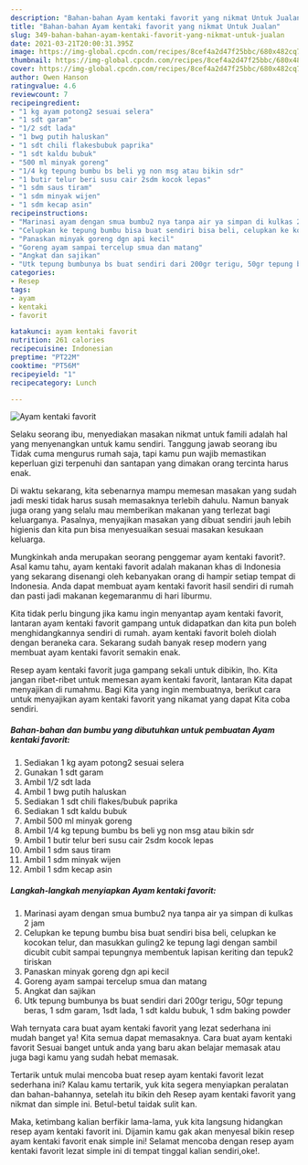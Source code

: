```yaml
---
description: "Bahan-bahan Ayam kentaki favorit yang nikmat Untuk Jualan"
title: "Bahan-bahan Ayam kentaki favorit yang nikmat Untuk Jualan"
slug: 349-bahan-bahan-ayam-kentaki-favorit-yang-nikmat-untuk-jualan
date: 2021-03-21T20:00:31.395Z
image: https://img-global.cpcdn.com/recipes/8cef4a2d47f25bbc/680x482cq70/ayam-kentaki-favorit-foto-resep-utama.jpg
thumbnail: https://img-global.cpcdn.com/recipes/8cef4a2d47f25bbc/680x482cq70/ayam-kentaki-favorit-foto-resep-utama.jpg
cover: https://img-global.cpcdn.com/recipes/8cef4a2d47f25bbc/680x482cq70/ayam-kentaki-favorit-foto-resep-utama.jpg
author: Owen Hanson
ratingvalue: 4.6
reviewcount: 7
recipeingredient:
- "1 kg ayam potong2 sesuai selera"
- "1 sdt garam"
- "1/2 sdt lada"
- "1 bwg putih haluskan"
- "1 sdt chili flakesbubuk paprika"
- "1 sdt kaldu bubuk"
- "500 ml minyak goreng"
- "1/4 kg tepung bumbu bs beli yg non msg atau bikin sdr"
- "1 butir telur beri susu cair 2sdm kocok lepas"
- "1 sdm saus tiram"
- "1 sdm minyak wijen"
- "1 sdm kecap asin"
recipeinstructions:
- "Marinasi ayam dengan smua bumbu2 nya tanpa air ya simpan di kulkas 2 jam"
- "Celupkan ke tepung bumbu bisa buat sendiri bisa beli, celupkan ke kocokan telur, dan masukkan guling2 ke tepung lagi dengan sambil dicubit cubit sampai tepungnya membentuk lapisan keriting dan tepuk2 tiriskan"
- "Panaskan minyak goreng dgn api kecil"
- "Goreng ayam sampai tercelup smua dan matang"
- "Angkat dan sajikan"
- "Utk tepung bumbunya bs buat sendiri dari 200gr terigu, 50gr tepung beras, 1 sdm garam, 1sdt lada, 1 sdt kaldu bubuk, 1 sdm baking powder"
categories:
- Resep
tags:
- ayam
- kentaki
- favorit

katakunci: ayam kentaki favorit 
nutrition: 261 calories
recipecuisine: Indonesian
preptime: "PT22M"
cooktime: "PT56M"
recipeyield: "1"
recipecategory: Lunch

---
```



![Ayam kentaki favorit](https://img-global.cpcdn.com/recipes/8cef4a2d47f25bbc/680x482cq70/ayam-kentaki-favorit-foto-resep-utama.jpg)

Selaku seorang ibu, menyediakan masakan nikmat untuk famili adalah hal yang menyenangkan untuk kamu sendiri. Tanggung jawab seorang ibu Tidak cuma mengurus rumah saja, tapi kamu pun wajib memastikan keperluan gizi terpenuhi dan santapan yang dimakan orang tercinta harus enak.

Di waktu  sekarang, kita sebenarnya mampu memesan masakan yang sudah jadi meski tidak harus susah memasaknya terlebih dahulu. Namun banyak juga orang yang selalu mau memberikan makanan yang terlezat bagi keluarganya. Pasalnya, menyajikan masakan yang dibuat sendiri jauh lebih higienis dan kita pun bisa menyesuaikan sesuai masakan kesukaan keluarga. 



Mungkinkah anda merupakan seorang penggemar ayam kentaki favorit?. Asal kamu tahu, ayam kentaki favorit adalah makanan khas di Indonesia yang sekarang disenangi oleh kebanyakan orang di hampir setiap tempat di Indonesia. Anda dapat membuat ayam kentaki favorit hasil sendiri di rumah dan pasti jadi makanan kegemaranmu di hari liburmu.

Kita tidak perlu bingung jika kamu ingin menyantap ayam kentaki favorit, lantaran ayam kentaki favorit gampang untuk didapatkan dan kita pun boleh menghidangkannya sendiri di rumah. ayam kentaki favorit boleh diolah dengan beraneka cara. Sekarang sudah banyak resep modern yang membuat ayam kentaki favorit semakin enak.

Resep ayam kentaki favorit juga gampang sekali untuk dibikin, lho. Kita jangan ribet-ribet untuk memesan ayam kentaki favorit, lantaran Kita dapat menyajikan di rumahmu. Bagi Kita yang ingin membuatnya, berikut cara untuk menyajikan ayam kentaki favorit yang nikamat yang dapat Kita coba sendiri.

<!--inarticleads1-->

##### Bahan-bahan dan bumbu yang dibutuhkan untuk pembuatan Ayam kentaki favorit:

1. Sediakan 1 kg ayam potong2 sesuai selera
1. Gunakan 1 sdt garam
1. Ambil 1/2 sdt lada
1. Ambil 1 bwg putih haluskan
1. Sediakan 1 sdt chili flakes/bubuk paprika
1. Sediakan 1 sdt kaldu bubuk
1. Ambil 500 ml minyak goreng
1. Ambil 1/4 kg tepung bumbu bs beli yg non msg atau bikin sdr
1. Ambil 1 butir telur beri susu cair 2sdm kocok lepas
1. Ambil 1 sdm saus tiram
1. Ambil 1 sdm minyak wijen
1. Ambil 1 sdm kecap asin




<!--inarticleads2-->

##### Langkah-langkah menyiapkan Ayam kentaki favorit:

1. Marinasi ayam dengan smua bumbu2 nya tanpa air ya simpan di kulkas 2 jam
1. Celupkan ke tepung bumbu bisa buat sendiri bisa beli, celupkan ke kocokan telur, dan masukkan guling2 ke tepung lagi dengan sambil dicubit cubit sampai tepungnya membentuk lapisan keriting dan tepuk2 tiriskan
1. Panaskan minyak goreng dgn api kecil
1. Goreng ayam sampai tercelup smua dan matang
1. Angkat dan sajikan
1. Utk tepung bumbunya bs buat sendiri dari 200gr terigu, 50gr tepung beras, 1 sdm garam, 1sdt lada, 1 sdt kaldu bubuk, 1 sdm baking powder




Wah ternyata cara buat ayam kentaki favorit yang lezat sederhana ini mudah banget ya! Kita semua dapat memasaknya. Cara buat ayam kentaki favorit Sesuai banget untuk anda yang baru akan belajar memasak atau juga bagi kamu yang sudah hebat memasak.

Tertarik untuk mulai mencoba buat resep ayam kentaki favorit lezat sederhana ini? Kalau kamu tertarik, yuk kita segera menyiapkan peralatan dan bahan-bahannya, setelah itu bikin deh Resep ayam kentaki favorit yang nikmat dan simple ini. Betul-betul taidak sulit kan. 

Maka, ketimbang kalian berfikir lama-lama, yuk kita langsung hidangkan resep ayam kentaki favorit ini. Dijamin kamu gak akan menyesal bikin resep ayam kentaki favorit enak simple ini! Selamat mencoba dengan resep ayam kentaki favorit lezat simple ini di tempat tinggal kalian sendiri,oke!.


